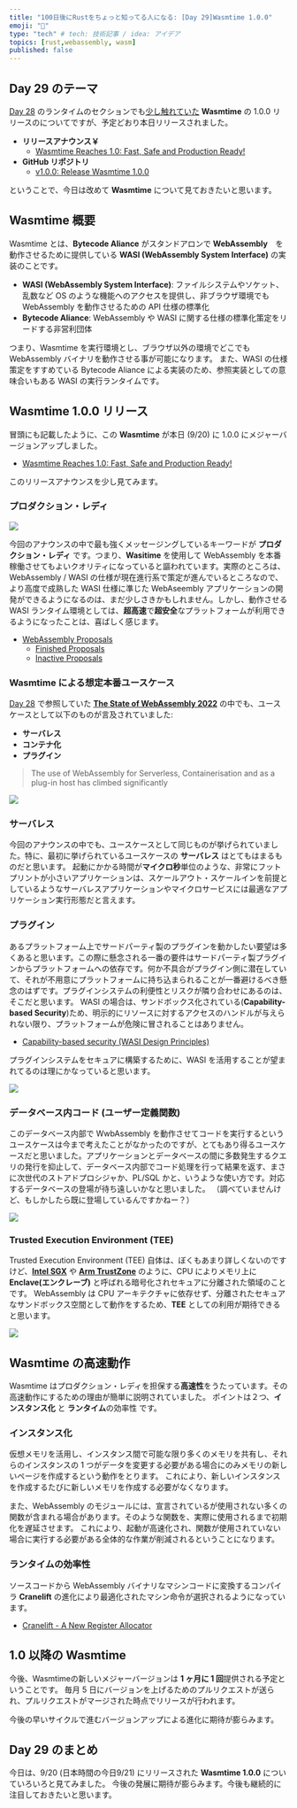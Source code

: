 ```yaml
---
title: "100日後にRustをちょっと知ってる人になる: [Day 29]Wasmtime 1.0.0"
emoji: "🦀"
type: "tech" # tech: 技術記事 / idea: アイデア
topics: [rust,webassembly, wasm]
published: false
---
```

## Day 29 のテーマ

[Day 28](https://zenn.dev/shinyay/articles/hello-rust-day028) のランタイムのセクションでも[少し触れていた](https://zenn.dev/shinyay/articles/hello-rust-day028#%E3%83%A9%E3%83%B3%E3%82%BF%E3%82%A4%E3%83%A0) **Wasmtime** の 1.0.0 リリースのについてですが、予定どおり本日リリースされました。

- **リリースアナウンス￥**
  - [Wasmtime Reaches 1.0: Fast, Safe and Production Ready!](https://bytecodealliance.org/articles/wasmtime-1-0-fast-safe-and-production-ready)
- **GitHub リポジトリ**
  - [v1.0.0: Release Wasmtime 1.0.0](https://github.com/bytecodealliance/wasmtime/releases/tag/v1.0.0)

ということで、今日は改めて **Wasmtime** について見ておきたいと思います。

## Wasmtime 概要

Wasmtime とは、**Bytecode Aliance** がスタンドアロンで **WebAssembly**　を動作させるために提供している **WASI (WebAssembly System Interface)** の実装のことです。

- **WASI (WebAssembly System Interface)**: ファイルシステムやソケット、乱数など OS のような機能へのアクセスを提供し、非ブラウザ環境でも WebAssembly を動作させるための API 仕様の標準化
- **Bytecode Aliance**: WebAssembly や WASI に関する仕様の標準化策定をリードする非営利団体

つまり、Wasmtime を実行環境とし、ブラウザ以外の環境でどこでも WebAssembly バイナリを動作させる事が可能になります。
また、WASI の仕様策定をすすめている Bytecode Aliance による実装のため、参照実装としての意味合いもある WASI の実行ランタイムです。
## Wasmtime 1.0.0 リリース

冒頭にも記載したように、この **Wasmtime** が本日 (9/20) に 1.0.0 にメジャーバージョンアップしました。

- [Wasmtime Reaches 1.0: Fast, Safe and Production Ready!](https://bytecodealliance.org/articles/wasmtime-1-0-fast-safe-and-production-ready)

このリリースアナウンスを少し見てみます。

### プロダクション・レディ

![](https://storage.googleapis.com/zenn-user-upload/6fe5383db11e-20220921.png)

今回のアナウンスの中で最も強くメッセージングしているキーワードが **プロダクション・レディ** です。つまり、**Wasitime** を使用して WebAssembly を本番稼働させてもよいクオリティになっていると謳われています。実際のところは、WebAssembly / WASI の仕様が現在進行系で策定が進んでいるところなので、より高度で成熟した WASI 仕様に準じた WebAseembly アプリケーションの開発ができるようになるのは、まだ少しさきかもしれません。しかし、動作させる WASI ランタイム環境としては、**超高速**で**超安全**なプラットフォームが利用できるようになったことは、喜ばしく感じます。

- [WebAssembly Proposals](https://github.com/WebAssembly/proposals/blob/main/README.md)
  - [Finished Proposals](https://github.com/WebAssembly/proposals/blob/main/finished-proposals.md)
  - [Inactive Proposals](https://github.com/WebAssembly/proposals/blob/main/inactive-proposals.md)

### Wasmtime による想定本番ユースケース

[Day 28](https://zenn.dev/shinyay/articles/hello-rust-day028) で参照していた **[The State of WebAssembly 2022](https://blog.scottlogic.com/2022/06/20/state-of-wasm-2022.html)** の中でも、ユースケースとして以下のものが言及されていました:

- **サーバレス**
- **コンテナ化**
- **プラグイン**

> The use of WebAssembly for Serverless, Containerisation and as a plug-in host has climbed significantly

![](https://storage.googleapis.com/zenn-user-upload/959fc6dfc1c5-20220921.png)

### サーバレス

今回のアナウンスの中でも、ユースケースとして同じものが挙げられていました。特に、最初に挙げられているユースケースの **サーバレス** はとてもはまるものだと思います。
起動にかかる時間が**マイクロ秒**単位のような、非常にフットプリントが小さいアプリケーションは、スケールアウト・スケールインを前提としているようなサーバレスアプリケーションやマイクロサービスには最適なアプリケーション実行形態だと言えます。

### プラグイン

あるプラットフォーム上でサードパーティ製のプラグインを動かしたい要望は多くあると思います。この際に懸念される一番の要件はサードパーティ製プラグインからプラットフォームへの依存です。何か不具合がプラグイン側に潜在していて、それが不用意にプラットフォームに持ち込まられることが一番避けるべき懸念のはずです。プラグインシステムの利便性とリスクが隣り合わせにあるのは、そこだと思います。
WASI の場合は、サンドボックス化されている(**Capability-based Security**)ため、明示的にリソースに対するアクセスのハンドルが与えられない限り、プラットフォームが危険に冒されることはありません。

- [Capability-based security (WASI Design Principles)](https://github.com/WebAssembly/WASI#capability-based-security)

プラグインシステムをセキュアに構築するために、WASI を活用することが望まれてるのは理にかなっていると思います。

![](https://storage.googleapis.com/zenn-user-upload/277acb700563-20220921.png)

### データベース内コード (ユーザー定義関数)

このデータベース内部で WwbAssembly を動作させてコードを実行するというユースケースは今まで考えたことがなかったのですが、とてもあり得るユースケースだと思いました。アプリケーションとデータベースの間に多数発生するクエリの発行を抑止して、データベース内部でコード処理を行って結果を返す、まさに次世代のストアドプロシジャか、PL/SQL かと、いうような使い方です。対応するデータベースの登場が待ち遠しいかなと思いました。
（調べていませんけど、もしかしたら既に登場しているんですかねー？）

![](https://storage.googleapis.com/zenn-user-upload/cbb497b2b495-20220921.png)

### Trusted Execution Environment (TEE)

Trusted Execution Environment (TEE) 自体は、ぼくもあまり詳しくないのですけど、**[Intel SGX](https://www.intel.co.jp/content/www/jp/ja/architecture-and-technology/software-guard-extensions.html)** や **[Arm TrustZone](https://www.arm.com/ja/technologies/trustzone-for-cortex-a)** のように、CPU によりメモリ上に **Enclave(エンクレーブ)** と呼ばれる暗号化されセキュアに分離された領域のことです。
WebAssembly は CPU アーキテクチャに依存せず、分離されたセキュアなサンドボックス空間として動作をするため、**TEE** としての利用が期待できると思います。

![](https://storage.googleapis.com/zenn-user-upload/18f9a6defaf2-20220921.png)

## Wasmtime の高速動作

Wasmtime はプロダクション・レディを担保する**高速性**をうたっています。その高速動作にするための理由が簡単に説明されていました。
ポイントは２つ、**インスタンス化** と **ランタイム**の効率性 です。

### インスタンス化

仮想メモリを活用し、インスタンス間で可能な限り多くのメモリを共有し、それらのインスタンスの 1 つがデータを変更する必要がある場合にのみメモリの新しいページを作成するという動作をとります。
これにより、新しいインスタンスを作成するたびに新しいメモリを作成する必要がなくなります。

また、WebAssembly のモジュールには、宣言されているが使用されない多くの関数が含まれる場合があります。そのような関数を、実際に使用されるまで初期化を遅延させます。
これにより、起動が高速化され、関数が使用されていない場合に実行する必要がある全体的な作業が削減されるということになります。

### ランタイムの効率性

ソースコードから WebAssembly バイナリなマシンコードに変換するコンパイラ **Cranelift** の進化により最適化されたマシン命令が選択されるようになっています。

- [Cranelift - A New Register Allocator](https://cfallin.org/blog/2022/06/09/cranelift-regalloc2/)

## 1.0 以降の Wasmtime

今後、Wasmtimeの新しいメジャーバージョンは **1 ヶ月に 1 回**提供される予定ということです。
毎月 5 日にバージョンを上げるためのプルリクエストが送られ、プルリクエストがマージされた時点でリリースが行われます。

今後の早いサイクルで進むバージョンアップによる進化に期待が膨らみます。

## Day 29 のまとめ

今日は、9/20 (日本時間の今日9/21) にリリースされた **Wasmtime 1.0.0** についていろいろと見てみました。
今後の発展に期待が膨らみます。今後も継続的に注目しておきたいと思います。
